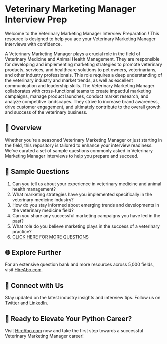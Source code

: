 # Veterinary Marketing Manager Interview Prep

Welcome to the Veterinary Marketing Manager Interview Preparation ! This resource is designed to help you ace your Veterinary Marketing Manager interviews with confidence.

A Veterinary Marketing Manager plays a crucial role in the field of Veterinary Medicine and Animal Health Management. They are responsible for developing and implementing marketing strategies to promote veterinary products, services, and healthcare solutions to pet owners, veterinarians, and other industry professionals. This role requires a deep understanding of the veterinary industry and market trends, as well as excellent communication and leadership skills. The Veterinary Marketing Manager collaborates with cross-functional teams to create impactful marketing campaigns, manage product launches, conduct market research, and analyze competitive landscapes. They strive to increase brand awareness, drive customer engagement, and ultimately contribute to the overall growth and success of the veterinary business.

## 🚀 Overview

Whether you're a seasoned Veterinary Marketing Manager or just starting in the field, this repository is tailored to enhance your interview readiness. We've curated a set of sample questions commonly asked in Veterinary Marketing Manager interviews to help you prepare and succeed.

## 📝 Sample Questions

1. Can you tell us about your experience in veterinary medicine and animal health management?
2. What marketing strategies have you implemented specifically in the veterinary medicine industry?
3. How do you stay informed about emerging trends and developments in the veterinary medicine field?
4. Can you share any successful marketing campaigns you have led in the past?
5. What role do you believe marketing plays in the success of a veterinary practice?
6. [CLICK HERE FOR MORE QUESTIONS](https://hireabo.com/job/24_3_31/Veterinary%20Marketing%20Manager)

## 🌐 Explore Further

For an extensive question bank and more resources across 5,000 fields, visit [HireAbo.com](https://www.hireabo.com).

## 📱 Connect with Us

Stay updated on the latest industry insights and interview tips. Follow us on [Twitter](https://twitter.com/hireabo) and [LinkedIn](https://www.linkedin.com/in/hire-abo-3609972a8/).

## 🚀 Ready to Elevate Your Python Career?

Visit [HireAbo.com](https://www.hireabo.com) now and take the first step towards a successful Veterinary Marketing Manager career!